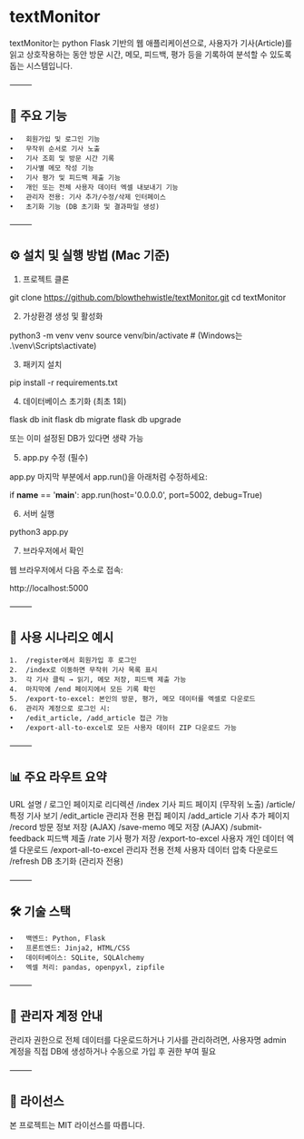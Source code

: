 # textMonitor

textMonitor는 python Flask 기반의 웹 애플리케이션으로, 사용자가 기사(Article)를 읽고 상호작용하는 동안 방문 시간, 메모, 피드백, 평가 등을 기록하여 분석할 수 있도록 돕는 시스템입니다. 

⸻

## 🧭 주요 기능
	•	회원가입 및 로그인 기능
	•	무작위 순서로 기사 노출
	•	기사 조회 및 방문 시간 기록
	•	기사별 메모 작성 기능
	•	기사 평가 및 피드백 제출 기능
	•	개인 또는 전체 사용자 데이터 엑셀 내보내기 기능
	•	관리자 전용: 기사 추가/수정/삭제 인터페이스
	•	초기화 기능 (DB 초기화 및 결과파일 생성)

⸻

## ⚙️ 설치 및 실행 방법 (Mac 기준)

1. 프로젝트 클론

git clone https://github.com/blowthehwistle/textMonitor.git
cd textMonitor

2. 가상환경 생성 및 활성화

python3 -m venv venv
source venv/bin/activate  # (Windows는 .\venv\Scripts\activate)

3. 패키지 설치

pip install -r requirements.txt

4. 데이터베이스 초기화 (최초 1회)

flask db init
flask db migrate
flask db upgrade

또는 이미 설정된 DB가 있다면 생략 가능

5. app.py 수정 (필수)

app.py 마지막 부분에서 app.run()을 아래처럼 수정하세요:

if __name__ == '__main__':
    app.run(host='0.0.0.0', port=5002, debug=True)

6. 서버 실행

python3 app.py

7. 브라우저에서 확인

웹 브라우저에서 다음 주소로 접속:

http://localhost:5000


⸻

## 🧪 사용 시나리오 예시
	1.	/register에서 회원가입 후 로그인
	2.	/index로 이동하면 무작위 기사 목록 표시
	3.	각 기사 클릭 → 읽기, 메모 저장, 피드백 제출 가능
	4.	마지막에 /end 페이지에서 모든 기록 확인
	5.	/export-to-excel: 본인의 방문, 평가, 메모 데이터를 엑셀로 다운로드
	6.	관리자 계정으로 로그인 시:
	•	/edit_article, /add_article 접근 가능
	•	/export-all-to-excel로 모든 사용자 데이터 ZIP 다운로드 가능

⸻

## 📊 주요 라우트 요약

URL	설명
/	로그인 페이지로 리디렉션
/index	기사 피드 페이지 (무작위 노출)
/article/<id>	특정 기사 보기
/edit_article	관리자 전용 편집 페이지
/add_article	기사 추가 페이지
/record	방문 정보 저장 (AJAX)
/save-memo	메모 저장 (AJAX)
/submit-feedback	피드백 제출
/rate	기사 평가 저장
/export-to-excel	사용자 개인 데이터 엑셀 다운로드
/export-all-to-excel	관리자 전용 전체 사용자 데이터 압축 다운로드
/refresh	DB 초기화 (관리자 전용)


⸻

## 🛠 기술 스택
	•	백엔드: Python, Flask
	•	프론트엔드: Jinja2, HTML/CSS
	•	데이터베이스: SQLite, SQLAlchemy
	•	엑셀 처리: pandas, openpyxl, zipfile

⸻

## 🔐 관리자 계정 안내

관리자 권한으로 전체 데이터를 다운로드하거나 기사를 관리하려면, 사용자명 admin 계정을 직접 DB에 생성하거나 수동으로 가입 후 권한 부여 필요

⸻

## 📝 라이선스

본 프로젝트는 MIT 라이선스를 따릅니다.
